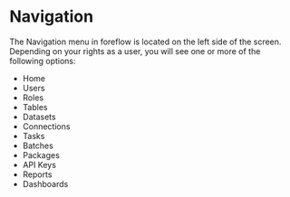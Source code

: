 # Navigation

The Navigation menu in foreflow is located on the left side of the screen.  Depending on your rights as a user, you will see one or more of the following options:

- Home
- Users
- Roles
- Tables
- Datasets
- Connections 
- Tasks
- Batches
- Packages
- API Keys
- Reports
- Dashboards

